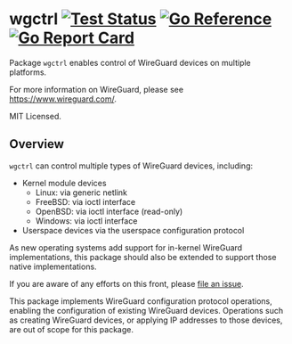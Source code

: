 # wgctrl [![Test Status](https://github.com/WireGuard/wgctrl-go/workflows/Linux%20Test/badge.svg)](https://github.com/WireGuard/wgctrl-go/actions) [![Go Reference](https://pkg.go.dev/badge/golang.zx2c4.com/wireguard/wgctrl.svg)](https://pkg.go.dev/golang.zx2c4.com/wireguard/wgctrl) [![Go Report Card](https://goreportcard.com/badge/golang.zx2c4.com/wireguard/wgctrl)](https://goreportcard.com/report/golang.zx2c4.com/wireguard/wgctrl)


Package `wgctrl` enables control of WireGuard devices on multiple platforms.

For more information on WireGuard, please see <https://www.wireguard.com/>.

MIT Licensed.

## Overview

`wgctrl` can control multiple types of WireGuard devices, including:

- Kernel module devices
  - Linux: via generic netlink
  - FreeBSD: via ioctl interface
  - OpenBSD: via ioctl interface (read-only)
  - Windows: via ioctl interface
- Userspace devices via the userspace configuration protocol

As new operating systems add support for in-kernel WireGuard implementations,
this package should also be extended to support those native implementations.

If you are aware of any efforts on this front, please
[file an issue](https://github.com/WireGuard/wgctrl-go/issues/new).

This package implements WireGuard configuration protocol operations, enabling
the configuration of existing WireGuard devices. Operations such as creating
WireGuard devices, or applying IP addresses to those devices, are out of scope
for this package.
